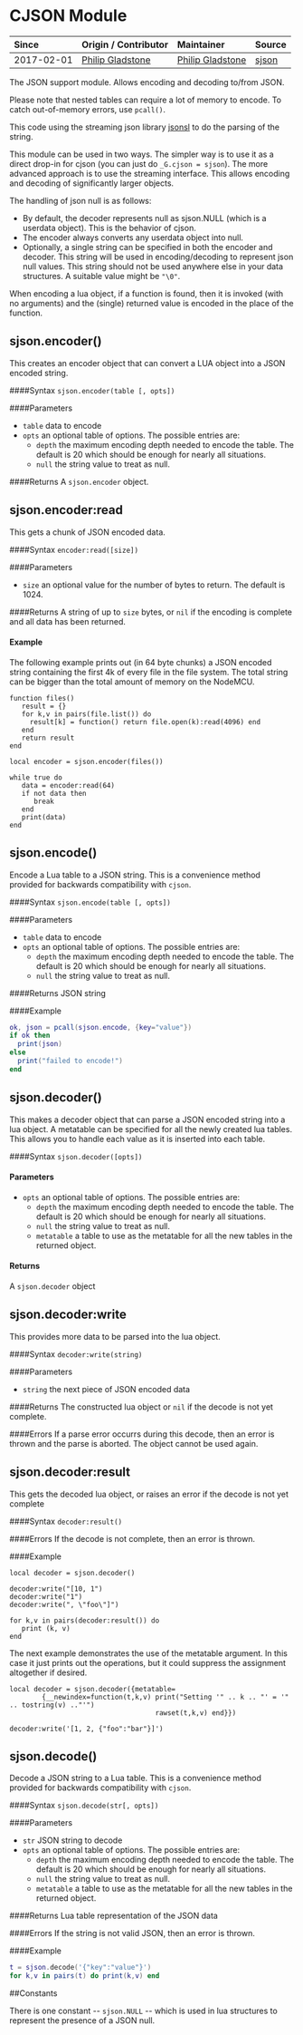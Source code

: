 # CJSON Module
| Since  | Origin / Contributor  | Maintainer  | Source  |
| :----- | :-------------------- | :---------- | :------ |
| 2017-02-01 | [Philip Gladstone](https://github.com/pjsg) | [Philip Gladstone](https://github.com/pjsg) | [sjson](../../../app/modules/sjson.c) |

The JSON support module. Allows encoding and decoding to/from JSON.

Please note that nested tables can require a lot of memory to encode. To catch out-of-memory errors, use `pcall()`.

This code using the streaming json library [jsonsl](https://github.com/mnunberg/jsonsl) to do the parsing of the string.

This module can be used in two ways. The simpler way is to use it as a direct drop-in for cjson (you can just do `_G.cjson = sjson`). 
The more advanced approach is to use the streaming interface. This allows encoding and decoding of significantly larger objects.

The handling of json null is as follows:

- By default, the decoder represents null as sjson.NULL (which is a userdata object). This is the behavior of cjson.
- The encoder always converts any userdata object into null.
- Optionally, a single string can be specified in both the encoder and decoder. This string will be used in encoding/decoding to represent json null values. This string should not be used
anywhere else in your data structures. A suitable value might be `"\0"`.

When encoding a lua object, if a function is found, then it is invoked (with no arguments) and the (single) returned value is encoded in the place of the function.

## sjson.encoder()

This creates an encoder object that can convert a LUA object into a JSON encoded string.

####Syntax
`sjson.encoder(table [, opts])`

####Parameters
- `table` data to encode
- `opts` an optional table of options. The possible entries are:
   - `depth` the maximum encoding depth needed to encode the table. The default is 20 which should be enough for nearly all situations.
   - `null` the string value to treat as null.

####Returns
A `sjson.encoder` object.

## sjson.encoder:read

This gets a chunk of JSON encoded data.

####Syntax
`encoder:read([size])`

####Parameters
- `size` an optional value for the number of bytes to return. The default is 1024.

####Returns
A string of up to `size` bytes, or `nil` if the encoding is complete and all data has been returned.

#### Example
The following example prints out (in 64 byte chunks) a JSON encoded string containing the first 4k of every file in the file system. The total string
can be bigger than the total amount of memory on the NodeMCU.
```
function files() 
   result = {}
   for k,v in pairs(file.list()) do
     result[k] = function() return file.open(k):read(4096) end
   end
   return result
end

local encoder = sjson.encoder(files())

while true do
   data = encoder:read(64)
   if not data then
      break
   end
   print(data)
end
```

## sjson.encode()

Encode a Lua table to a JSON string. This is a convenience method provided for backwards compatibility with `cjson`.

####Syntax
`sjson.encode(table [, opts])`

####Parameters
- `table` data to encode
- `opts` an optional table of options. The possible entries are:
    - `depth` the maximum encoding depth needed to encode the table. The default is 20 which should be enough for nearly all situations.
    - `null` the string value to treat as null.

####Returns
JSON string

####Example
```lua
ok, json = pcall(sjson.encode, {key="value"})
if ok then
  print(json)
else
  print("failed to encode!")
end
```

## sjson.decoder()

This makes a decoder object that can parse a JSON encoded string into a lua object. A metatable can be specified for all the newly created lua tables. This allows
you to handle each value as it is inserted into each table.

####Syntax
`sjson.decoder([opts])`

#### Parameters
- `opts` an optional table of options. The possible entries are:
    - `depth` the maximum encoding depth needed to encode the table. The default is 20 which should be enough for nearly all situations.
    - `null` the string value to treat as null.
    - `metatable` a table to use as the metatable for all the new tables in the returned object.

#### Returns
A `sjson.decoder` object


## sjson.decoder:write

This provides more data to be parsed into the lua object.

####Syntax
`decoder:write(string)`

####Parameters

- `string` the next piece of JSON encoded data

####Returns
The constructed lua object or `nil` if the decode is not yet complete.

####Errors
If a parse error occurrs during this decode, then an error is thrown and the parse is aborted. The object cannot be used again.


## sjson.decoder:result

This gets the decoded lua object, or raises an error if the decode is not yet complete

####Syntax
`decoder:result()`

####Errors
If the decode is not complete, then an error is thrown.

####Example
```
local decoder = sjson.decoder()

decoder:write("[10, 1")
decoder:write("1")
decoder:write(", \"foo\"]")

for k,v in pairs(decoder:result()) do
   print (k, v)
end
```

The next example demonstrates the use of the metatable argument. In this case it just prints out the operations, but it could suppress the assignment
altogether if desired.

```
local decoder = sjson.decoder({metatable=
        {__newindex=function(t,k,v) print("Setting '" .. k .. "' = '" .. tostring(v) .."'") 
                                    rawset(t,k,v) end}})

decoder:write('[1, 2, {"foo":"bar"}]')

```


## sjson.decode()

Decode a JSON string to a Lua table. This is a convenience method provided for backwards compatibility with `cjson`.

####Syntax
`sjson.decode(str[, opts])`

####Parameters
- `str` JSON string to decode
- `opts` an optional table of options. The possible entries are:
    - `depth` the maximum encoding depth needed to encode the table. The default is 20 which should be enough for nearly all situations.
    - `null` the string value to treat as null.
    - `metatable` a table to use as the metatable for all the new tables in the returned object.

####Returns
Lua table representation of the JSON data

####Errors
If the string is not valid JSON, then an error is thrown.

####Example
```lua
t = sjson.decode('{"key":"value"}')
for k,v in pairs(t) do print(k,v) end
```

##Constants

There is one constant -- `sjson.NULL` -- which is used in lua structures to represent the presence of a JSON null.

